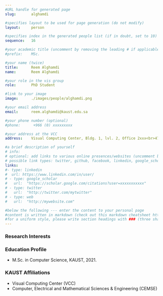 ```yaml
---
#URL handle for generated page
slug:       alghamdi

#specifies layout to be used for page generation (do not modify)
layout: 	person

#specifies index in the generated people list (if in doubt, set to 10)
sequence:	16

#your academic title (uncomment by removing the leading # if applicable)
#prefix:    MSc.

#your name (twice)
title:		Reem Alghamdi
name:       Reem Alghamdi

#your role in the vis group
role:       PhD Student

#link to your image
image:      ./images/people/alghamdi.png

#your email address
email:      reem.alghamdi@kaust.edu.sa

#your phone number (optional)
#phone:      +966 (0) xxxxxxxxx

#your address at the VCC
address:    Visual Computing Center, Bldg. 1, lvl. 2, Office 2xxx<br>4700 King Abdullah University of Science and Technology<br>Thuwal 23955-6900, Saudi Arabia

#a brief description of yourself
# info:       
# optional: add links to various online presences/websites (uncomment by removing the leading # if applicable)
# possible link types: twitter, github, facebook, linkedin, google_scholar, google_plus, instagram, skype, youtube, vimeo, flickr, web (use the latter for all other link types)
links:
#- type: linkedin
#  url: https://www.linkedin.com/in/user/
# - type: google_scholar
#   url:  "https://scholar.google.com/citations?user=xxxxxxxxxxx"
# - type: twitter
#   url:  "http://twitter.com/mytwitter"
# - type: web
#   url:  "http://mywebsite.com"

#below the following --- enter the content to your personal page
#content is written in markdown (check out this markdown cheatsheet https://github.com/adam-p/markdown-here/wiki/Markdown-Cheatsheet)
#for a uniform style, please write section headings with ### (three sharps)
---
```

### Research Interests

### Education Profile
- M.Sc. in Computer Science, KAUST, 2021.

### KAUST Affiliations
- ​Visual Computing Center (VCC)
- Computer, Electrical and Mathematical Sciences & Engineering (CEMSE)
